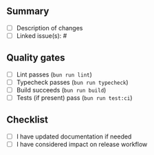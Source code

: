 ## Summary

- [ ] Description of changes
- [ ] Linked issue(s): #

## Quality gates

- [ ] Lint passes (`bun run lint`)
- [ ] Typecheck passes (`bun run typecheck`)
- [ ] Build succeeds (`bun run build`)
- [ ] Tests (if present) pass (`bun run test:ci`)

## Checklist

- [ ] I have updated documentation if needed
- [ ] I have considered impact on release workflow